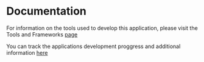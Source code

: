 # Documentation #

For information on the tools used to develop this application, please visit the Tools and Frameworks [page](http://code.google.com/p/flightsearch/wiki/ToolsUsed)

You can track the applications development proggress and additional information [here](http://code.google.com/p/flightsearch/wiki/Timeprogress)